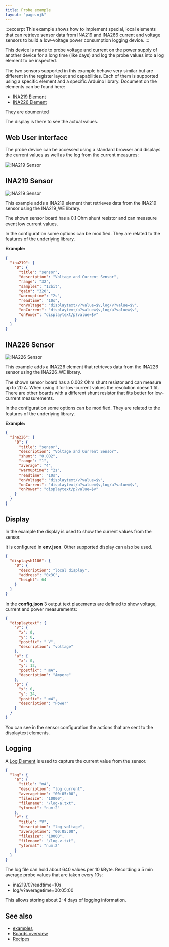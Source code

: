 ```yaml
---
title: Probe example
layout: "page.njk"
---
```


:::excerpt
This example shows how to implement special, local elements
that can retrieve sensor data from INA219 and INA266 current and voltage sensors
to build a low-voltage power consumption logging device.
:::

This device is made to probe voltage and current on the power supply of another device for a long time (like days) and log the probe values into a log element to be inspected.

The two sensors supported in this example behave very similar but are different in the register layout and capabilities. Each of them is supported using a specific element and a specific Arduino library. Document on the elements can be found here:

* [INA219 Element](/elements/ina219.md)
* [INA226 Element](/elements/ina226.md)

They are doumented 

The display is there to see the actual values.


## Web User interface

The probe device can be accessed using a standard browser and displays the current values as well as the log from the current measures:

![INA219 Sensor](/examples/probe-ui.png "w600")


## INA219 Sensor

![INA219 Sensor](/examples/probe-ina219.jpg "w600")

This example adds a INA219 element that retrieves data from the INA219 sensor using the INA219_WE library.

The shown sensor board has a 0.1 Ohm shunt resistor and can meassure event low current values.

In the configuration some options can be modified. They are related to the features of the underlying library.

**Example:**

``` json
{
  "ina219": {
    "0": {
      "title": "sensor",
      "description": "Voltage and Current Sensor",
      "range": "32",
      "samples": "12bit",
      "gain": "320",
      "warmuptime": "2s",
      "readtime": "10s",
      "onVoltage": "displaytext/v?value=$v,log/v?value=$v",
      "onCurrent": "displaytext/a?value=$v,log/a?value=$v",
      "onPower": "displaytext/p?value=$v"
    }
  }
}
```


## INA226 Sensor

![INA226 Sensor](/examples/probe-ina226.jpg "w600")

This example adds a INA226 element that retrieves data from the INA226 sensor using the INA226_WE library.

The shown sensor board has a 0.002 Ohm shunt resistor and can measure up to 20 A. When using it for low-current values the resolution doesn't fit. There are other boards with a different shunt resistor that fits better for low-current measurements.

In the configuration some options can be modified. They are related to the features of the underlying library.

**Example:**

``` json
{
  "ina226": {
    "0": {
      "title": "sensor",
      "description": "Voltage and Current Sensor",
      "shunt": "0.002",
      "range": "1",
      "average": "4",
      "warmuptime": "2s",
      "readtime": "10s",
      "onVoltage": "displaytext/v?value=$v",
      "onCurrent": "displaytext/a?value=$v,log/a?value=$v",
      "onPower": "displaytext/p?value=$v"
    }
  }
}
```

## Display

In the example the display is used to show the current values from the sensor.

It is configured in **env.json**. Other supported display can also be used.

``` json
{
  "displaysh1106": {
    "0": {
      "description": "local display",
      "address": "0x3C",
      "height": 64
    }
  }
}
```

In the **config.json** 3 output text placements are defined to show voltage, current and power measurements:

``` json
{
  "displaytext": {
    "v": {
      "x": 0,
      "y": 0,
      "postfix": " V",
      "description": "voltage"
    },
    "a": {
      "x": 0,
      "y": 12,
      "postfix": " mA",
      "description": "Ampere"
    },
    "p": {
      "x": 0,
      "y": 24,
      "postfix": " mW",
      "description": "Power"
    }
  }
}
```

You can see in the sensor configuration the actions that are sent to the displaytext elements.


## Logging

A [Log Element](/elements/log.md) is used to capture the current value from the sensor.

``` json
{
  "log": {
    "a": {
      "title": "mA",
      "description": "log current",
      "averagetime": "00:05:00",
      "filesize": "10000",
      "filename": "/log-a.txt",
      "yformat": "num:2"
    },
    "v": {
      "title": "V",
      "description": "log voltage",
      "averagetime": "00:05:00",
      "filesize": "10000",
      "filename": "/log-v.txt",
      "yformat": "num:2"
    }
  }
}
```

The log file can hold about 640 values per 10 kByte. Recording a 5 min average probe values that are taken every 10s:

* ina219/0?readtime=10s
* log/v?averagetime=00:05:00

This allows storing about 2-4 days of logging information.


## See also

* [examples](/examples/index.md)
* [Boards overview](/boards/index.md)
* [Recipes](/recipes/index.md)

